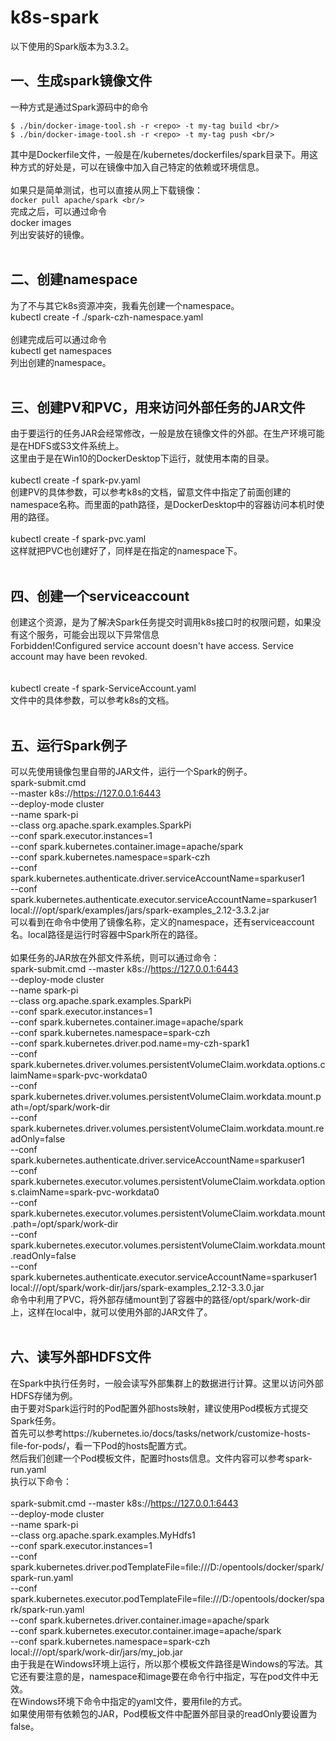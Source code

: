 # k8s-spark

以下使用的Spark版本为3.3.2。

## 一、生成spark镜像文件
一种方式是通过Spark源码中的命令 <br/>
```
$ ./bin/docker-image-tool.sh -r <repo> -t my-tag build <br/>
$ ./bin/docker-image-tool.sh -r <repo> -t my-tag push <br/>
```
其中<repo>是Dockerfile文件，一般是在/kubernetes/dockerfiles/spark目录下。用这种方式的好处是，可以在镜像中加入自己特定的依赖或环境信息。 <br/>
<br/>
如果只是简单测试，也可以直接从网上下载镜像： <br/>
 ` docker pull apache/spark <br/> `
<br/>
完成之后，可以通过命令 <br/>
docker images <br/>
列出安装好的镜像。 <br/>
<br/>
## 二、创建namespace
为了不与其它k8s资源冲突，我看先创建一个namespace。 <br/>
kubectl create -f ./spark-czh-namespace.yaml <br/>
<br/>
创建完成后可以通过命令 <br/>
kubectl get namespaces <br/>
列出创建的namespace。 <br/>
<br/>
## 三、创建PV和PVC，用来访问外部任务的JAR文件
  由于要运行的任务JAR会经常修改，一般是放在镜像文件的外部。在生产环境可能是在HDFS或S3文件系统上。 <br/>
  这里由于是在Win10的DockerDesktop下运行，就使用本南的目录。 <br/>
  <br/>
  kubectl create -f spark-pv.yaml <br/>
  创建PV的具体参数，可以参考k8s的文档，留意文件中指定了前面创建的namespace名称。而里面的path路径，是DockerDesktop中的容器访问本机时使用的路径。 <br/>
  <br/>
  kubectl create -f spark-pvc.yaml <br/>
  这样就把PVC也创建好了，同样是在指定的namespace下。 <br/>
<br/>
## 四、创建一个serviceaccount
  创建这个资源，是为了解决Spark任务提交时调用k8s接口时的权限问题，如果没有这个服务，可能会出现以下异常信息 <br/>
  Forbidden!Configured service account doesn't have access. Service account may have been revoked. <br/>
<br/>  
  kubectl create -f spark-ServiceAccount.yaml <br/>
  文件中的具体参数，可以参考k8s的文档。 <br/>
<br/>
## 五、运行Spark例子  
  可以先使用镜像包里自带的JAR文件，运行一个Spark的例子。 <br/>
  spark-submit.cmd <br/>
    --master k8s://https://127.0.0.1:6443  <br/>
    --deploy-mode cluster  <br/>
    --name spark-pi  <br/>
    --class org.apache.spark.examples.SparkPi  <br/>
    --conf spark.executor.instances=1  <br/>
    --conf spark.kubernetes.container.image=apache/spark <br/>
    --conf spark.kubernetes.namespace=spark-czh <br/>
    --conf spark.kubernetes.authenticate.driver.serviceAccountName=sparkuser1 <br/>
    --conf spark.kubernetes.authenticate.executor.serviceAccountName=sparkuser1 <br/>
    local:///opt/spark/examples/jars/spark-examples_2.12-3.3.2.jar <br/>
  可以看到在命令中使用了镜像名称，定义的namespace，还有serviceaccount名。local路径是运行时容器中Spark所在的路径。 <br/>
  <br/>
  如果任务的JAR放在外部文件系统，则可以通过命令： <br/>
  spark-submit.cmd --master k8s://https://127.0.0.1:6443 <br/>
  --deploy-mode cluster <br/>
  --name spark-pi <br/>
  --class org.apache.spark.examples.SparkPi <br/>
  --conf spark.executor.instances=1 <br/>
  --conf spark.kubernetes.container.image=apache/spark <br/>
  --conf spark.kubernetes.namespace=spark-czh <br/>
  --conf spark.kubernetes.driver.pod.name=my-czh-spark1 <br/>
  --conf spark.kubernetes.driver.volumes.persistentVolumeClaim.workdata.options.claimName=spark-pvc-workdata0 <br/>
  --conf spark.kubernetes.driver.volumes.persistentVolumeClaim.workdata.mount.path=/opt/spark/work-dir <br/>
  --conf spark.kubernetes.driver.volumes.persistentVolumeClaim.workdata.mount.readOnly=false <br/>
  --conf spark.kubernetes.authenticate.driver.serviceAccountName=sparkuser1 <br/>
  --conf spark.kubernetes.executor.volumes.persistentVolumeClaim.workdata.options.claimName=spark-pvc-workdata0 <br/>
  --conf spark.kubernetes.executor.volumes.persistentVolumeClaim.workdata.mount.path=/opt/spark/work-dir <br/>
  --conf spark.kubernetes.executor.volumes.persistentVolumeClaim.workdata.mount.readOnly=false <br/>
  --conf spark.kubernetes.authenticate.executor.serviceAccountName=sparkuser1 <br/>
  local:///opt/spark/work-dir/jars/spark-examples_2.12-3.3.0.jar <br/>
  命令中利用了PVC，将外部存储mount到了容器中的路径/opt/spark/work-dir上，这样在local中，就可以使用外部的JAR文件了。  <br/>
<br/>
## 六、读写外部HDFS文件
  在Spark中执行任务时，一般会读写外部集群上的数据进行计算。这里以访问外部HDFS存储为例。 <br/>
  由于要对Spark运行时的Pod配置外部hosts映射，建议使用Pod模板方式提交Spark任务。 <br/>
  首先可以参考https://kubernetes.io/docs/tasks/network/customize-hosts-file-for-pods/，看一下Pod的hosts配置方式。 <br/>
  然后我们创建一个Pod模板文件，配置时hosts信息。文件内容可以参考spark-run.yaml <br/>
  执行以下命令： <br/>
  <br/>
  spark-submit.cmd --master k8s://https://127.0.0.1:6443 <br/>
  --deploy-mode cluster <br/>
  --name spark-pi <br/>
  --class org.apache.spark.examples.MyHdfs1 <br/>
  --conf spark.executor.instances=1 <br/>
  --conf spark.kubernetes.driver.podTemplateFile=file:///D:/opentools/docker/spark/spark-run.yaml <br/>
  --conf spark.kubernetes.executor.podTemplateFile=file:///D:/opentools/docker/spark/spark-run.yaml <br/>
  --conf spark.kubernetes.driver.container.image=apache/spark <br/>
  --conf spark.kubernetes.executor.container.image=apache/spark <br/>
  --conf spark.kubernetes.namespace=spark-czh <br/>
  local:///opt/spark/work-dir/jars/my_job.jar <br/>
  由于我是在Windows环境上运行，所以那个模板文件路径是Windows的写法。其它还有要注意的是，namespace和image要在命令行中指定，写在pod文件中无效。 <br/>
  在Windows环境下命令中指定的yaml文件，要用file的方式。 <br/>
  如果使用带有依赖包的JAR，Pod模板文件中配置外部目录的readOnly要设置为false。<br/>

